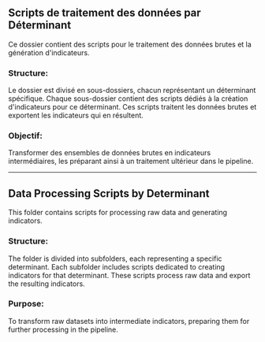 ## Scripts de traitement des données par Déterminant
Ce dossier contient des scripts pour le traitement des données brutes et la génération d'indicateurs.

### Structure:
Le dossier est divisé en sous-dossiers, chacun représentant un déterminant spécifique.
Chaque sous-dossier contient des scripts dédiés à la création d'indicateurs pour ce déterminant. Ces scripts traitent les données brutes et exportent les indicateurs qui en résultent.

### Objectif:
Transformer des ensembles de données brutes en indicateurs intermédiaires, les préparant ainsi à un traitement ultérieur dans le pipeline.

___


## Data Processing Scripts by Determinant
This folder contains scripts for processing raw data and generating indicators.

### Structure:
The folder is divided into subfolders, each representing a specific determinant.
Each subfolder includes scripts dedicated to creating indicators for that determinant. These scripts process raw data and export the resulting indicators.

### Purpose: 
To transform raw datasets into intermediate indicators, preparing them for further processing in the pipeline.
